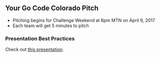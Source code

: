 ## Your Go Code Colorado Pitch 
- Pitching begins for Challenge Weekend at 6pm MTN on April 9, 2017
- Each team will get 5 minutes to pitch

### Presentation Best Practices
Check out [this presentation](https://docs.google.com/presentation/d/1WmdO_r6JJm78L-jr5Kgxl_BTVlPscjUtGq6iqDzAStc/edit#slide=id.g109421431f_0_5).


